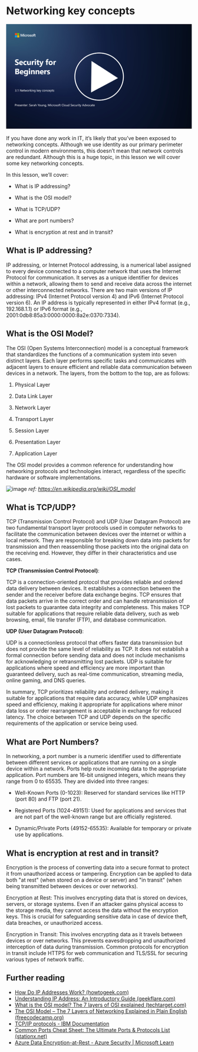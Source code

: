 # Networking key concepts

[![Watch the video](../images/3-1_placeholder.png)](https://learn-video.azurefd.net/vod/player?id=1d8606a8-8357-4dae-8b8f-0a13c3fddd7a)

If you have done any work in IT, it’s likely that you’ve been exposed to networking concepts. Although we use identity as our primary perimeter control in modern environments, this doesn’t mean that network controls are redundant. Although this is a huge topic, in this lesson we will cover some key networking concepts.

In this lesson, we’ll cover:

 - What is IP addressing?
   
 - What is the OSI model?

 

 - What is TCP/UDP?

   
 

 - What are port numbers?

   
  

 - What is encryption at rest and in transit?

## What is IP addressing?

IP addressing, or Internet Protocol addressing, is a numerical label assigned to every device connected to a computer network that uses the Internet Protocol for communication. It serves as a unique identifier for devices within a network, allowing them to send and receive data across the internet or other interconnected networks. There are two main versions of IP addressing: IPv4 (Internet Protocol version 4) and IPv6 (Internet Protocol version 6). An IP address is typically represented in either IPv4 format (e.g., 192.168.1.1) or IPv6 format (e.g., 2001:0db8:85a3:0000:0000:8a2e:0370:7334).

## What is the OSI Model?

The OSI (Open Systems Interconnection) model is a conceptual framework that standardizes the functions of a communication system into seven distinct layers. Each layer performs specific tasks and communicates with adjacent layers to ensure efficient and reliable data communication between devices in a network. The layers, from the bottom to the top, are as follows:

 1. Physical Layer
    
 
 2. Data Link Layer

    
    

 1. Network Layer

    
   

 1. Transport Layer

    

 1. Session Layer

    
   

 1. Presentation Layer

    
    

 1. Application Layer

The OSI model provides a common reference for understanding how networking protocols and technologies interact, regardless of the specific hardware or software implementations.

![image](/images/osilayers.png)
_ref: https://en.wikipedia.org/wiki/OSI_model_

## What is TCP/UDP?

TCP (Transmission Control Protocol) and UDP (User Datagram Protocol) are two fundamental transport layer protocols used in computer networks to facilitate the communication between devices over the internet or within a local network. They are responsible for breaking down data into packets for transmission and then reassembling those packets into the original data on the receiving end. However, they differ in their characteristics and use cases.

**TCP (Transmission Control Protocol)**:

TCP is a connection-oriented protocol that provides reliable and ordered data delivery between devices. It establishes a connection between the sender and the receiver before data exchange begins. TCP ensures that data packets arrive in the correct order and can handle retransmission of lost packets to guarantee data integrity and completeness. This makes TCP suitable for applications that require reliable data delivery, such as web browsing, email, file transfer (FTP), and database communication.

**UDP (User Datagram Protocol)**:

UDP is a connectionless protocol that offers faster data transmission but does not provide the same level of reliability as TCP. It does not establish a formal connection before sending data and does not include mechanisms for acknowledging or retransmitting lost packets. UDP is suitable for applications where speed and efficiency are more important than guaranteed delivery, such as real-time communication, streaming media, online gaming, and DNS queries.

In summary, TCP prioritizes reliability and ordered delivery, making it suitable for applications that require data accuracy, while UDP emphasizes speed and efficiency, making it appropriate for applications where minor data loss or order rearrangement is acceptable in exchange for reduced latency. The choice between TCP and UDP depends on the specific requirements of the application or service being used.

## What are Port Numbers?

In networking, a port number is a numeric identifier used to differentiate between different services or applications that are running on a single device within a network. Ports help route incoming data to the appropriate application. Port numbers are 16-bit unsigned integers, which means they range from 0 to 65535. They are divided into three ranges:

- Well-Known Ports (0-1023): Reserved for standard services like HTTP (port 80) and FTP (port 21).

- Registered Ports (1024-49151): Used for applications and services that are not part of the well-known range but are officially registered.

- Dynamic/Private Ports (49152-65535): Available for temporary or private use by applications.

## What is encryption at rest and in transit?

Encryption is the process of converting data into a secure format to protect it from unauthorized access or tampering. Encryption can be applied to data both "at rest" (when stored on a device or server) and "in transit" (when being transmitted between devices or over networks).

Encryption at Rest: This involves encrypting data that is stored on devices, servers, or storage systems. Even if an attacker gains physical access to the storage media, they cannot access the data without the encryption keys. This is crucial for safeguarding sensitive data in case of device theft, data breaches, or unauthorized access.

Encryption in Transit: This involves encrypting data as it travels between devices or over networks. This prevents eavesdropping and unauthorized interception of data during transmission. Common protocols for encryption in transit include HTTPS for web communication and TLS/SSL for securing various types of network traffic.

## Further reading
- [How Do IP Addresses Work? (howtogeek.com)](https://www.howtogeek.com/341307/how-do-ip-addresses-work/)
- [Understanding IP Address: An Introductory Guide (geekflare.com)](https://geekflare.com/understanding-ip-address/)
- [What is the OSI model? The 7 layers of OSI explained (techtarget.com)](https://www.techtarget.com/searchnetworking/definition/OSI)
- [The OSI Model – The 7 Layers of Networking Explained in Plain English (freecodecamp.org)](https://www.freecodecamp.org/news/osi-model-networking-layers-explained-in-plain-english/)
- [TCP/IP protocols - IBM Documentation](https://www.ibm.com/docs/en/aix/7.3?topic=protocol-tcpip-protocols)
- [Common Ports Cheat Sheet: The Ultimate Ports & Protocols List (stationx.net)](https://www.stationx.net/common-ports-cheat-sheet/)
- [Azure Data Encryption-at-Rest - Azure Security | Microsoft Learn](https://learn.microsoft.com/en-us/azure/security/fundamentals/encryption-atrest?WT.mc_id=academic-96948-sayoung)

